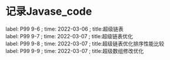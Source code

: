 # 记录Javase_code
label: P99 9-6 ; time: 2022-03-06 ; title:超级链表<br />
label: P99 9-7 ; time: 2022-03-07 ; title:超级链表优化<br />
label: P99 9-8 ; time: 2022-03-07 ; title:超级链表优化排序性能比较<br />
label: P99 9-9 ; time: 2022-03-07 ; title:超级数组修改优化<br />

